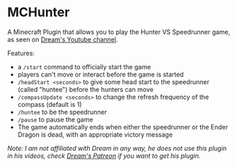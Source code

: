 # MCHunter

A Minecraft Plugin that allows you to play the Hunter VS Speedrunner game, as seen on [Dream's Youtube channel](https://www.youtube.com/channel/UCTkXRDQl0luXxVQrRQvWS6w).

Features:
- a `/start` command to officially start the game
- players can't move or interact before the game is started
- `/headStart <seconds>` to give some head start to the speedrunner (called "huntee") before the hunters can move
- `/compassUpdate <seconds>` to change the refresh frequency of the compass (default is 1)
- `/huntee` to be the speedrunner
- `/pause` to pause the game
- The game automatically ends when either the speedrunner or the Ender Dragon is dead, with an appropriate victory message

*Note: I am not affiliated with Dream in any way, he does not use this plugin in his videos, check [Dream's Patreon](https://www.patreon.com/DreamWasTaken) if you want to get his plugin.* 
